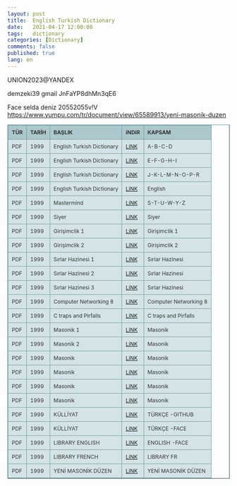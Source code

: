 ```yaml
---
layout: post
title:  English Turkish Dictionary
date:   2021-04-17 12:00:00
tags:   dictionary
categories: [Dictionary]
comments: false
published: true
lang: en
---
```


<style type="text/css">
.tftable {font-size:12px;color:#333333;width:100%;border-width: 1px;border-color: #729ea5;border-collapse: collapse;}
.tftable th {font-size:12px;background-color:#acc8cc;border-width: 1px;padding: 8px;border-style: solid;border-color: #729ea5;text-align:left;}
.tftable tr {background-color:#d4e3e5;}
.tftable td {font-size:12px;border-width: 1px;padding: 8px;border-style: solid;border-color: #729ea5;}
.tftable tr:hover {background-color:#ffffff;}
</style>
 
<table class="tftable" border="1">
<tr><th>TÜR</th><th>TARİH</th><th>BAŞLIK</th><th>iNDiR</th><th>KAPSAM</th></tr>

<tr><td>PDF</td><td>1999</td><td>English Turkish Dictionary</td><td><a href="https://vdemir.github.io/viewer/web/viewer.html?file=https://vdemir.github.io/assets/ingilizce1/A-B-C-D.pdf" target="_blank">LiNK</a></td><td>A-B-C-D</td>


<tr><td>PDF</td><td>1999</td><td>English Turkish Dictionary</td><td><a href="https://vdemir.github.io/viewer/web/viewer.html?file=https://vdemir.github.io/assets/ingilizce1/E-F-G-H-I.pdf" target="_blank">LiNK</a></td><td>E-F-G-H-I</td></tr>



<tr><td>PDF</td><td>1999</td><td>English Turkish Dictionary</td><td><a href="https://vdemir.github.io/viewer/web/viewer.html?file=https://vdemir.github.io/assets/ingilizce1/J-K-L-M-N-O-P-R.pdf" target="_blank">LiNK</a></td><td>J-K-L-M-N-O-P-R</td></tr>



<tr><td>PDF</td><td>1999</td><td>English Turkish Dictionary</td><td><a href="https://vdemir.github.io/viewer/web/viewer.html?file=https://vdemir.github.io/assets/ingilizce1/S-T-U-W-Y-Z.pdf" target="_blank">LiNK</a></td><td>English</td></tr>

<tr><td>PDF</td><td>1999</td><td>Mastermind</td><td><a href="https://vdemir.github.io/viewer/web/viewer.html?file=https://vdemir.github.io/assets/ingilizce1/Mastermind.pdf" target="_blank">LiNK</a></td><td>S-T-U-W-Y-Z</td></tr>

<tr><td>PDF</td><td>1999</td><td>Siyer</td><td><a href="https://vdemir.github.io/viewer/web/viewer.html?file=https://vdemir.github.io/assets/Siyer/Hz-Muhammed-oncesi.pdf" target="_blank">LiNK</a></td><td>Siyer</td></tr>


<tr><td>PDF</td><td>1999</td><td>Girişimclik 1 </td><td><a href="https://disk.yandex.com.tr/i/eMj7rrh6WRpC0w" target="_blank">LiNK</a></td><td>Girişimclik 1</td></tr>



<tr><td>PDF</td><td>1999</td><td>Girişimclik 2 </td><td><a href="https://disk.yandex.com.tr/i/rj7_-Bfm9X7nag" target="_blank">LiNK</a></td><td>Girişimclik 2 </td></tr>


<tr><td>PDF</td><td>1999</td><td>Sırlar Hazinesi 1</td><td><a href="https://disk.yandex.com.tr/i/iP3km91d2G1GsA" target="_blank">LiNK</a></td><td>Sırlar Hazinesi</td></tr>


<tr><td>PDF</td><td>1999</td><td>Sırlar Hazinesi 2</td><td><a href="https://disk.yandex.com.tr/i/QKSThzJ1qo3iBQ" target="_blank">LiNK</a></td><td>Sırlar Hazinesi</td></tr>

<tr><td>PDF</td><td>1999</td><td>Sırlar Hazinesi 3</td><td><a href="https://disk.yandex.com.tr/i/yBr6GJpNyBAmeQ" target="_blank">LiNK</a></td><td>Sırlar Hazinesi</td></tr>

<tr><td>PDF</td><td>1999</td><td>Computer Networking 8 </td><td><a href="https://disk.yandex.com.tr/i/0-Y6I3ReVtujlw" target="_blank">LiNK</a></td><td>Computer Networking 8 </td></tr>

<tr><td>PDF</td><td>1999</td><td>C traps and Pirfalls</td><td><a href="https://disk.yandex.com.tr/i/IJsKcNls_EpVgQ" target="_blank">LiNK</a></td><td>C traps and Pirfalls</td></tr>

<tr><td>PDF</td><td>1999</td><td>Masonik 1</td><td><a href="https://disk.yandex.com.tr/i/oINNHxlF05XhMQ" target="_blank">LiNK</a></td><td>Masonik</td></tr>

<tr><td>PDF</td><td>1999</td><td>Masonik 2</td><td><a href="https://disk.yandex.com.tr/i/jEPBjN9SbY3-ag" target="_blank">LiNK</a></td><td>Masonik</td></tr>



<tr><td>PDF</td><td>1999</td><td>Masonik</td><td><a href="https://disk.yandex.com.tr/i/g_QceUHHjJ0_Og" target="_blank">LiNK</a></td><td>Masonik</td></tr>




<tr><td>PDF</td><td>1999</td><td>Masonik</td><td><a href="https://disk.yandex.com.tr/i/-29ReAYPcZ4T5g" target="_blank">LiNK</a></td><td>Masonik</td></tr>

<tr><td>PDF</td><td>1999</td><td>Masonik</td><td><a href="https://disk.yandex.com.tr/i/gZ0BoISvUdVeTA" target="_blank">LiNK</a></td><td>Masonik</td></tr>

<tr><td>PDF</td><td>1999</td><td>Masonik</td><td><a href="https://disk.yandex.com.tr/i/kC9dJaZJckAulQ" target="_blank">LiNK</a></td><td>Masonik</td></tr>


<tr><td>PDF</td><td>1999</td><td>KÜLLİYAT</td><td><a href="https://hycorpus.github.io/" target="_blank">LiNK</a></td><td>TÜRKÇE -GITHUB</td></tr>


<tr><td>PDF</td><td>1999</td><td>KÜLLİYAT</td><td><a href="https://pubhtml5.com/homepage/fjrm" target="_blank">LiNK</a></td><td>TÜRKÇE -FACE</td></tr>



<tr><td>PDF</td><td>1999</td><td>LIBRARY ENGLISH</td><td><a href="https://fliphtml5.com/homepage/ehsrp" target="_blank">LiNK</a></td><td>ENGLISH -FACE</td></tr>


<tr><td>PDF</td><td>1999</td><td>LIBRARY FRENCH</td><td><a href="https://disk.yandex.com.tr/i/kC9dJaZJckAulQ" target="_blank">LiNK</a></td><td>LIBRARY FR</td></tr>




<tr><td>PDF</td><td>1999</td><td>YENİ MASONİK DÜZEN</td><td><a href="https://www.yumpu.com/tr/document/view/65589913/yeni-masonik-duzen" target="_blank">LiNK</a></td><td>YENİ MASONİK DÜZEN</td></tr>


UNION2023@YANDEX

  demzeki39 gmail JnFaYP8dhMn3qE6

Face selda deniz 20552055v!V
https://www.yumpu.com/tr/document/view/65589913/yeni-masonik-duzen


